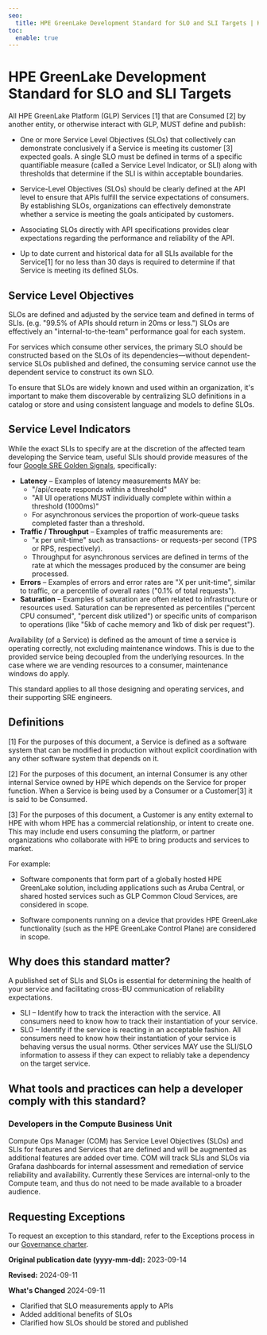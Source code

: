 ```yaml
---
seo:
  title: HPE GreenLake Development Standard for SLO and SLI Targets | HPE GreenLake Platform
toc:
  enable: true
---
```


# HPE GreenLake Development Standard for SLO and SLI Targets

All HPE GreenLake Platform (GLP) Services [1] that are Consumed [2] by another entity, or otherwise
interact with GLP, MUST define and publish:

* One or more Service Level Objectives (SLOs) that collectively can demonstrate conclusively if a
Service is meeting its customer [3] expected goals. A single SLO must be defined in terms of a specific
quantifiable measure (called a Service Level Indicator, or SLI) along with thresholds that determine
if the SLI is within acceptable boundaries.

* Service-Level Objectives (SLOs) should be clearly defined at the API level to ensure that APIs fulfill the service expectations of consumers.
By establishing SLOs, organizations can effectively demonstrate whether a service is meeting the goals anticipated by customers.

* Associating SLOs directly with API specifications provides clear expectations regarding the performance and reliability of the API.

* Up to date current and historical data for all SLIs available for the Service[1] for no less than 30
days is required to determine if that Service is meeting its defined SLOs.

## Service Level Objectives

SLOs are defined and adjusted by the service team and defined in terms of SLIs. (e.g. "99.5% of APIs should
return in 20ms or less.") SLOs are effectively an "internal-to-the-team" performance goal for each
system.

For services which consume other services, the primary SLO should be constructed based on the SLOs of
its dependencies&mdash;without dependent-service SLOs published and defined, the consuming service cannot
use the dependent service to construct its own SLO.

To ensure that SLOs are widely known and used within an organization, it's important to make them discoverable by centralizing SLO definitions in a catalog or store and using consistent language and models to define SLOs.

## Service Level Indicators

While the exact SLIs to specify are at the discretion of the affected team developing the Service team,
useful SLIs should provide measures of the four [Google SRE Golden Signals](https://sre.google/sre-book/monitoring-distributed-systems/),
specifically:

* **Latency** – Examples of latency measurements MAY be:
  * "/api/create responds within a threshold"
  * "All UI operations MUST individually complete within within a threshold (1000ms)"
  * For asynchronous services the proportion of work-queue tasks completed faster than a threshold.
* **Traffic / Throughput** – Examples of traffic measurements are:
  * "x per unit-time" such as transactions- or requests-per second (TPS or RPS, respectively).
  * Throughput for asynchronous services are defined in terms of the rate at which the messages produced by the consumer are being  processed.
* **Errors** – Examples of errors and error rates are "X per unit-time", similar to traffic, or a percentile of
overall rates ("0.1% of total requests").
* **Saturation** – Examples of saturation are often related to infrastructure or resources used. Saturation
can be represented as percentiles ("percent CPU consumed", "percent disk utilized") or specific units of
comparison to operations (like "5kb of cache memory and 1kb of disk per request").

Availability (of a Service) is defined as the amount of time a service is operating correctly, not excluding
maintenance windows. This is due to the provided service being decoupled from the underlying
resources. In the case where we are vending resources to a consumer, maintenance windows do
apply.

This standard applies to all those designing and operating services, and their supporting SRE engineers.

## Definitions

[1] For the purposes of this document, a Service is defined as a software system that can be modified in
production without explicit coordination with any other software system that depends on it.

[2] For the purposes of this document, an internal Consumer is any other internal Service owned by HPE which depends on
the Service for proper function. When a Service is being used by a Consumer or a Customer[3] it is said to be
Consumed.

[3] For the purposes of this document, a Customer is any entity external to HPE with whom HPE has a
commercial relationship, or intent to create one. This may include end users consuming the platform, or partner
organizations who collaborate with HPE to bring products and services to market.

For example:

* Software components that form part of a globally hosted HPE GreenLake solution, including applications such as
Aruba Central, or shared hosted services such as GLP Common Cloud Services, are considered in scope.

* Software components running on a device that provides HPE GreenLake functionality (such as the HPE GreenLake
Control Plane) are considered in scope.

## Why does this standard matter?

A published set of SLIs and SLOs is essential for determining the health of your service and
facilitating cross-BU communication of reliability expectations.

* SLI – Identify how to track the interaction with the service. All consumers need to know how
to track their instantiation of your service.
* SLO – Identify if the service is reacting in an acceptable fashion. All consumers need to know
how their instantiation of your service is behaving versus the usual norms.
Other services MAY use the SLI/SLO information to assess if they can expect to reliably take a dependency
on the target service.

## What tools and practices can help a developer comply with this standard?

### Developers in the Compute Business Unit

Compute Ops Manager (COM) has Service Level Objectives (SLOs) and SLIs for features and Services that are
defined and will be augmented as additional features are added over time. COM will track SLIs and SLOs via
Grafana dashboards for internal assessment and remediation of service reliability and availability. Currently
these Services are internal-only to the Compute team, and thus do not need to be made available to a broader
audience.

## Requesting Exceptions

To request an exception to this standard, refer to the Exceptions process in our [Governance charter](../governance/index.md#audit-exemptions-to-policies).

**Original publication date (yyyy-mm-dd):** 2023-09-14

**Revised:** 2024-09-11

**What's Changed** 2024-09-11

* Clarified that SLO measurements apply to APIs
* Added additional benefits of SLOs
* Clarified how SLOs should be stored and published
